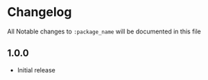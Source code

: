 # Changelog

All Notable changes to `:package_name` will be documented in this file

## 1.0.0
- Initial release

